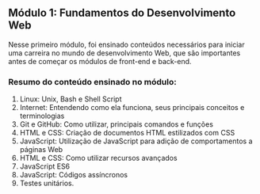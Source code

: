 ## Módulo 1: Fundamentos do Desenvolvimento Web

Nesse primeiro módulo, foi ensinado conteúdos necessários para iniciar uma carreira no mundo de desenvolvimento 
Web, que são importantes antes de começar os módulos de front-end e back-end.

### Resumo do conteúdo ensinado no módulo:

1. Linux: Unix, Bash e Shell Script
2. Internet: Entendendo como ela funciona, seus principais conceitos e terminologias
3. Git e GitHub: Como utilizar, principais comandos e funções
4. HTML e CSS: Criação de documentos HTML estilizados com CSS
5. JavaScript: Utilização de JavaScript para adição de comportamentos a páginas Web
6. HTML e CSS: Como utilizar recursos avançados
7. JavaScript ES6
8. JavaScript: Códigos assíncronos
9. Testes unitários.

